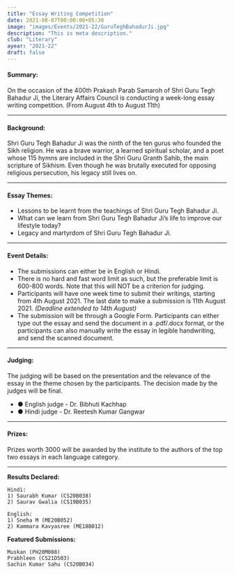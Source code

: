 ```yaml
---
title: "Essay Writing Competition"
date: 2021-08-07T00:00:00+05:30
image: "images/Events/2021-22/GuruTeghBahadurJi.jpg"
description: "This is meta description."
club: "Literary"
ayear: "2021-22"
draft: false
---
```

#### Summary: 
On the occasion of the 400th Prakash Parab Samaroh of Shri Guru Tegh Bahadur Ji, the Literary Affairs Council is conducting a week-long essay writing competition. (From August 4th to August 11th)


****

#### Background:

Shri Guru Tegh Bahadur Ji was the ninth of the ten gurus who founded the Sikh religion. He was a brave warrior, a learned spiritual scholar, and a poet whose 115 hymns are included in the Shri Guru Granth Sahib, the main scripture of Sikhism. Even though he was brutally executed for opposing religious persecution, his legacy still lives on.

****

#### Essay Themes:

- Lessons to be learnt from the teachings of Shri Guru Tegh Bahadur Ji.
- What can we learn from Shri Guru Tegh Bahadur Ji’s life to improve our lifestyle today?
- Legacy and martyrdom of Shri Guru Tegh Bahadur Ji.

****

#### Event Details:

- The submissions can either be in English or Hindi.
- There is no hard and fast word limit as such, but the preferable limit is 600-800 words. Note that this will NOT be a criterion for judging.
- Participants will have one week time to submit their writings, starting from 4th August 2021. The last date to make a submission is 11th August 2021. *(Deadline extended to 14th August)*
- The submission will be through a Google Form. Participants can either type out the essay and send the document in a .pdf/.docx format, or the participants can also manually write the essay in legible handwriting, and send the scanned document.

****

#### Judging:

The judging will be based on the presentation and the relevance of the essay in the theme chosen by the participants. The decision made by the judges will be final.

- ● English judge - Dr. Bibhuti Kachhap
- ● Hindi judge - Dr. Reetesh Kumar Gangwar

****

#### Prizes:
Prizes worth 3000 will be awarded by the institute to the authors of the top two essays in
each language category.

****

**Results Declared:**

``` 
Hindi: 
1) Saurabh Kumar (CS20B038)
2) Saurav Gwalia (CS19B035)

English:
1) Sneha M (ME20B052)
2) Kammara Kavyasree (ME18B012)

```

**Featured Submissions:**

```
Muskan (PH20M008)
Prabhleen (CS21D503)
Sachin Kumar Sahu (CS20B034)

```

